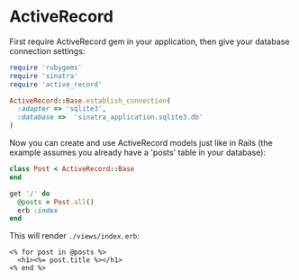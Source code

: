 # ActiveRecord

First require ActiveRecord gem in your application, then give your database
connection settings:

```ruby
require 'rubygems'
require 'sinatra'
require 'active_record'

ActiveRecord::Base.establish_connection(
  :adapter => 'sqlite3',
  :database =>  'sinatra_application.sqlite3.db'
)
```

Now you can create and use ActiveRecord models just like in Rails (the example
assumes you already have a 'posts' table in your database):

```ruby
class Post < ActiveRecord::Base
end

get '/' do
  @posts = Post.all()
  erb :index
end
```

This will render `./views/index.erb`:

```erb
<% for post in @posts %>
  <h1><%= post.title %></h1>
<% end %>
```
